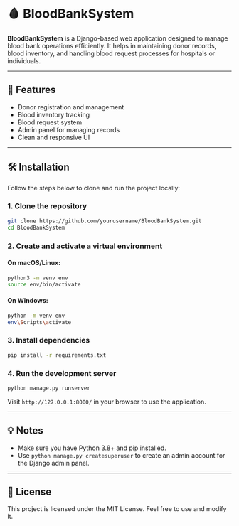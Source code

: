# 🩸 BloodBankSystem

**BloodBankSystem** is a Django-based web application designed to manage blood bank operations efficiently. It helps in maintaining donor records, blood inventory, and handling blood request processes for hospitals or individuals.

---

## 🚀 Features

- Donor registration and management
- Blood inventory tracking
- Blood request system
- Admin panel for managing records
- Clean and responsive UI

---

## 🛠️ Installation

Follow the steps below to clone and run the project locally:

### 1. Clone the repository

```bash
git clone https://github.com/yourusername/BloodBankSystem.git
cd BloodBankSystem
```

### 2. Create and activate a virtual environment

#### On macOS/Linux:

```bash
python3 -m venv env
source env/bin/activate
```

#### On Windows:

```bash
python -m venv env
env\Scripts\activate
```

### 3. Install dependencies

```bash
pip install -r requirements.txt
```

### 4. Run the development server

```bash
python manage.py runserver
```

Visit `http://127.0.0.1:8000/` in your browser to use the application.

---

## 💡 Notes

- Make sure you have Python 3.8+ and pip installed.
- Use `python manage.py createsuperuser` to create an admin account for the Django admin panel.

---

## 📄 License

This project is licensed under the MIT License. Feel free to use and modify it.
